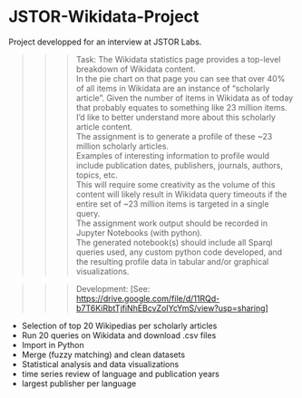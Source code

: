 # JSTOR-Wikidata-Project

Project developped for an interview at JSTOR Labs.

>>> Task: 
The Wikidata statistics page provides a top-level breakdown of Wikidata content.  
In the pie chart on that page you can see that over 40% of all items in Wikidata are an instance of “scholarly article”. 
Given the number of items in Wikidata as of today that probably equates to something like 23 million items.  
I’d like to better understand more about this scholarly article content.  
The assignment is to generate a profile of these ~23 million scholarly articles.  
Examples of interesting information to profile would include publication dates, publishers, journals, authors, topics, etc.  
This will require some creativity as the volume of this content will likely result in Wikidata query timeouts 
if the entire set of ~23 million items is targeted in a single query.  
The assignment work output should be recorded in Jupyter Notebooks (with python).  
The generated notebook(s) should include all Sparql queries used, any custom python code developed, 
and the resulting profile data in tabular and/or graphical visualizations.

>>> Development:
[See: https://drive.google.com/file/d/11RQd-b7T6KiRbtTjfiNhEBcvZoIYcYmS/view?usp=sharing]
- Selection of top 20 Wikipedias per scholarly articles
- Run 20 queries on Wikidata and download .csv files
- Import in Python
- Merge (fuzzy matching) and clean datasets  
- Statistical analysis and data visualizations
- time series review of language and publication years
- largest publisher per language
